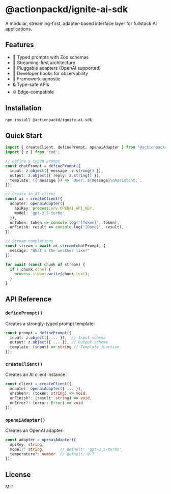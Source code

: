 # @actionpackd/ignite-ai-sdk

A modular, streaming-first, adapter-based interface layer for fullstack AI applications.

## Features

- 🎯 Typed prompts with Zod schemas
- 🌊 Streaming-first architecture
- 🔌 Pluggable adapters (OpenAI supported)
- 🎣 Developer hooks for observability
- 📐 Framework-agnostic
- 🔒 Type-safe APIs
- 🌐 Edge-compatible

## Installation

```bash
npm install @actionpackd/ignite-ai-sdk
```

## Quick Start

```typescript
import { createClient, definePrompt, openaiAdapter } from '@actionpackd/ignite-ai-sdk';
import { z } from 'zod';

// Define a typed prompt
const chatPrompt = definePrompt({
  input: z.object({ message: z.string() }),
  output: z.object({ reply: z.string() }),
  template: ({ message }) => `User: ${message}\nAssistant:`,
});

// Create an AI client
const ai = createClient({
  adapter: openaiAdapter({ 
    apiKey: process.env.OPENAI_API_KEY,
    model: 'gpt-3.5-turbo'
  }),
  onToken: token => console.log('[Token]', token),
  onFinish: result => console.log('[Done]', result),
});

// Stream completions
const stream = await ai.stream(chatPrompt, { 
  message: "What's the weather like?" 
});

for await (const chunk of stream) {
  if (!chunk.done) {
    process.stdout.write(chunk.text);
  }
}
```

## API Reference

### `definePrompt()`

Creates a strongly-typed prompt template:

```typescript
const prompt = definePrompt({
  input: z.object({ ... }),  // Input schema
  output: z.object({ ... }), // Output schema
  template: (input) => string // Template function
});
```

### `createClient()`

Creates an AI client instance:

```typescript
const client = createClient({
  adapter: openaiAdapter({ ... }),
  onToken?: (token: string) => void,
  onFinish?: (result: string) => void,
  onError?: (error: Error) => void
});
```

### `openaiAdapter()`

Creates an OpenAI adapter:

```typescript
const adapter = openaiAdapter({
  apiKey: string,
  model?: string,       // default: 'gpt-3.5-turbo'
  temperature?: number  // default: 0.7
});
```

## License

MIT
